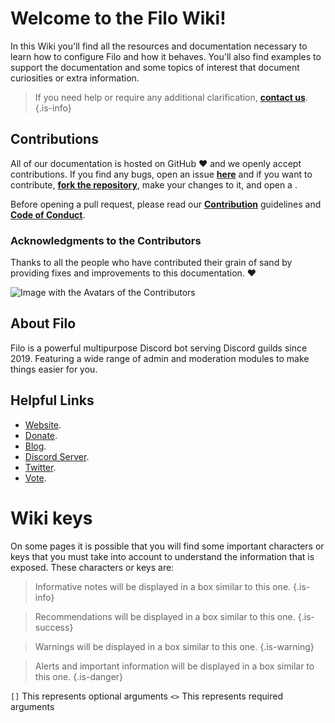 # Welcome to the Filo Wiki!

In this Wiki you'll find all the resources and documentation necessary to learn how to configure Filo and how it behaves. You'll also find examples to support the documentation and some topics of interest that document curiosities or extra information.

> If you need help or require any additional clarification, **[contact us]({{LINKS_MAIN}}/discord)**.
{.is-info}

## Contributions

All of our documentation is hosted on GitHub :heart: and we openly accept contributions. If you find any bugs, open an issue **[here]({{LINKS_GITHUB_DOCS_REPO}}/issues/new)** and if you want to contribute, **[fork the repository]({{LINKS_GITHUB_DOCS_REPO}}/fork)**, make your changes to it, and open a **[]({{LINKS_GITHUB_REPO}}/pulls/compare)**.

Before opening a pull request, please read our **[Contribution]({{LINKS_GITHUB_DOCS_REPO}}/blob/main/.github/CONTRIBUTING.md)** guidelines and **[Code of Conduct]({{LINKS_GITHUB_DOCS_REPO}}/blob/main/.github/CODE_OF_CONDUCT.md)**.

### Acknowledgments to the Contributors

Thanks to all the people who have contributed their grain of sand by providing fixes and improvements to this documentation. :heart:

![Image with the Avatars of the Contributors](https://contrib.rocks/image?repo={{GITHUB_DOCS_REPO}})

## About Filo

Filo is a powerful multipurpose Discord bot serving Discord guilds since 2019. Featuring a wide range of admin and moderation modules to make things easier for you.

## Helpful Links

- [Website]({{LINKS_MAIN}}).
- [Donate]({{LINKS_MAIN}}/donate).
- [Blog]({{LINKS_BLOG}}).
- [Discord Server]({{LINKS_MAIN}}/discord).
- [Twitter](https://twitter.com/FiloDiscord).
- [Vote]({{LINKS_MAIN}}/vote).

# Wiki keys

On some pages it is possible that you will find some important characters or keys that you must take into account to understand the information that is exposed. These characters or keys are:

> Informative notes will be displayed in a box similar to this one.
{.is-info}

> Recommendations will be displayed in a box similar to this one.
{.is-success}

> Warnings will be displayed in a box similar to this one.
{.is-warning}

> Alerts and important information will be displayed in a box similar to this one.
{.is-danger}

`[]` This represents optional arguments `<>` This represents required arguments

